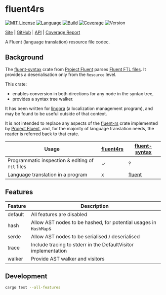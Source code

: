 # fluent4rs

[![MIT License](https://img.shields.io/github/license/nigeleke/fluent4rs?style=plastic)](https://github.com/nigeleke/fluent4rs/blob/master/LICENSE)
[![Language](https://img.shields.io/badge/language-Rust-blue.svg?style=plastic)](https://www.rust-lang.org/)
[![Build](https://img.shields.io/github/actions/workflow/status/nigeleke/fluent4rs/acceptance.yml?style=plastic)](https://github.com/nigeleke/fluent4rs/actions/workflows/acceptance.yml)
[![Coverage](https://img.shields.io/codecov/c/github/nigeleke/fluent4rs?style=plastic)](https://codecov.io/gh/nigeleke/fluent4rs)
![Version](https://img.shields.io/github/v/tag/nigeleke/fluent4rs?style=plastic)

  [Site](https://nigeleke.github.io/fluent4rs) \| [GitHub](https://github.com/nigeleke/fluent4rs) \| [API](https://docs.rs/fluent4rs/latest/fluent4rs/) \| [Coverage Report](https://app.codecov.io/gh/nigeleke/fluent4rs)

A Fluent (language translation) resource file codec.

## Background

The [fluent-syntax](https://crates.io/crates/fluent_syntax) crate from [Project Fluent](https://projectfluent.org/)
parses [Fluent FTL files](https://projectfluent.org/fluent/guide/). It provides a deserialisation only from the
`Resource` level.

This crate:

* enables conversion in both directions for any node in the syntax tree,
* provides a syntax tree walker.

It has been written for [lingora](https://github.com/nigeleke/lingora) (a localization management program), and may be
found to be useful outside of that context.

It is not intended to replace any aspects of the [fluent-rs](https://github.com/projectfluent/fluent-rs)
crate implemented by [Project Fluent](https://projectfluent.org/), and, for the majority of language
translation needs, the reader is referred back to that crate.

| __Usage__                                        | [fluent4rs](https://nigeleke.github.io/fluent4rs/) | [fluent-syntax](https://crates.io/crates/fluent_syntax) |
| ------------------------------------------------ | -------------------------------------------------- | ------------------------------------------------------- |
| Programmatic inspection & editing of `ftl` files | ✓                                                  | ?                                                       |
| Language translation in a program                | x                                                  | [fluent](https://crates.io/crates/fluent)               |

## Features

| __Feature__ | __Description__                                                     |
|-------------|---------------------------------------------------------------------|
| default     | All features are disabled                                           |
| hash        | Allow AST nodes to be hashed, for potential usages in `HashMap`s    |
| serde       | Allow AST nodes to be serialised / deserialised                     |
| trace       | Include tracing to stderr in the DefaultVisitor implementation      |
| walker      | Provide AST walker and visitors                                     |

## Development

```bash
cargo test --all-features
```
